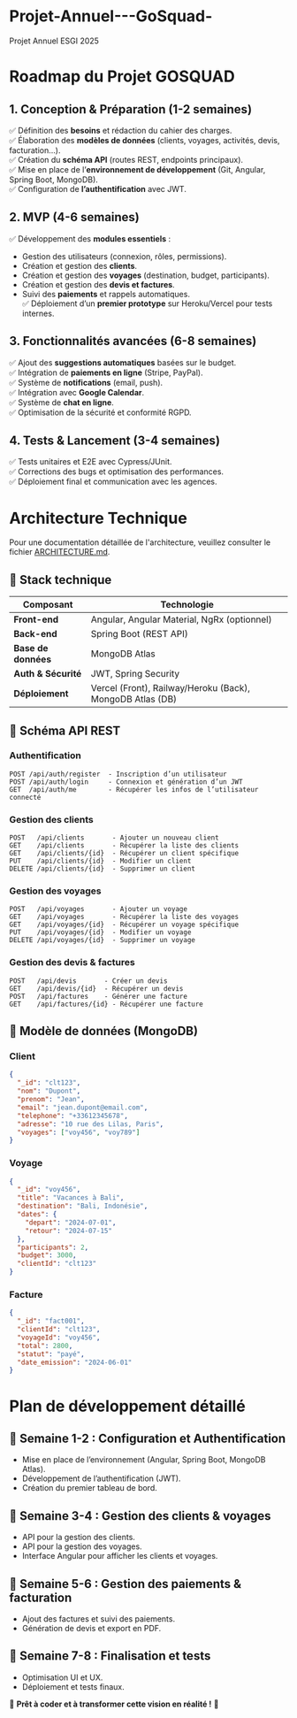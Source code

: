 # Projet-Annuel---GoSquad-
Projet Annuel ESGI 2025 

# Roadmap du Projet GOSQUAD

## 1. Conception & Préparation (1-2 semaines)
✅ Définition des **besoins** et rédaction du cahier des charges.  
✅ Élaboration des **modèles de données** (clients, voyages, activités, devis, facturation…).  
✅ Création du **schéma API** (routes REST, endpoints principaux).  
✅ Mise en place de l’**environnement de développement** (Git, Angular, Spring Boot, MongoDB).  
✅ Configuration de **l’authentification** avec JWT.  

## 2. MVP (4-6 semaines)
✅ Développement des **modules essentiels** :
- Gestion des utilisateurs (connexion, rôles, permissions).  
- Création et gestion des **clients**.  
- Création et gestion des **voyages** (destination, budget, participants).  
- Création et gestion des **devis et factures**.  
- Suivi des **paiements** et rappels automatiques.  
✅ Déploiement d’un **premier prototype** sur Heroku/Vercel pour tests internes.  

## 3. Fonctionnalités avancées (6-8 semaines)
✅ Ajout des **suggestions automatiques** basées sur le budget.  
✅ Intégration de **paiements en ligne** (Stripe, PayPal).  
✅ Système de **notifications** (email, push).  
✅ Intégration avec **Google Calendar**.  
✅ Système de **chat en ligne**.  
✅ Optimisation de la sécurité et conformité RGPD.  

## 4. Tests & Lancement (3-4 semaines)
✅ Tests unitaires et E2E avec Cypress/JUnit.  
✅ Corrections des bugs et optimisation des performances.  
✅ Déploiement final et communication avec les agences.  

# Architecture Technique

Pour une documentation détaillée de l'architecture, veuillez consulter le fichier [ARCHITECTURE.md](ARCHITECTURE.md).

## 📌 Stack technique
| Composant  | Technologie |
|------------|-------------|
| **Front-end** | Angular, Angular Material, NgRx (optionnel) |
| **Back-end** | Spring Boot (REST API) |
| **Base de données** | MongoDB Atlas |
| **Auth & Sécurité** | JWT, Spring Security |
| **Déploiement** | Vercel (Front), Railway/Heroku (Back), MongoDB Atlas (DB) |

## 📌 Schéma API REST
### Authentification
```
POST /api/auth/register  - Inscription d’un utilisateur
POST /api/auth/login     - Connexion et génération d’un JWT
GET  /api/auth/me        - Récupérer les infos de l’utilisateur connecté
```

### Gestion des clients
```
POST   /api/clients       - Ajouter un nouveau client
GET    /api/clients       - Récupérer la liste des clients
GET    /api/clients/{id}  - Récupérer un client spécifique
PUT    /api/clients/{id}  - Modifier un client
DELETE /api/clients/{id}  - Supprimer un client
```

### Gestion des voyages
```
POST   /api/voyages       - Ajouter un voyage
GET    /api/voyages       - Récupérer la liste des voyages
GET    /api/voyages/{id}  - Récupérer un voyage spécifique
PUT    /api/voyages/{id}  - Modifier un voyage
DELETE /api/voyages/{id}  - Supprimer un voyage
```

### Gestion des devis & factures
```
POST   /api/devis       - Créer un devis
GET    /api/devis/{id}  - Récupérer un devis
POST   /api/factures    - Générer une facture
GET    /api/factures/{id} - Récupérer une facture
```

## 📌 Modèle de données (MongoDB)
### Client
```json
{
  "_id": "clt123",
  "nom": "Dupont",
  "prenom": "Jean",
  "email": "jean.dupont@email.com",
  "telephone": "+33612345678",
  "adresse": "10 rue des Lilas, Paris",
  "voyages": ["voy456", "voy789"]
}
```

### Voyage
```json
{
  "_id": "voy456",
  "title": "Vacances à Bali",
  "destination": "Bali, Indonésie",
  "dates": {
    "depart": "2024-07-01",
    "retour": "2024-07-15"
  },
  "participants": 2,
  "budget": 3000,
  "clientId": "clt123"
}
```

### Facture
```json
{
  "_id": "fact001",
  "clientId": "clt123",
  "voyageId": "voy456",
  "total": 2800,
  "statut": "payé",
  "date_emission": "2024-06-01"
}
```

# Plan de développement détaillé
## 📌 Semaine 1-2 : Configuration et Authentification
- Mise en place de l’environnement (Angular, Spring Boot, MongoDB Atlas).
- Développement de l’authentification (JWT).
- Création du premier tableau de bord.

## 📌 Semaine 3-4 : Gestion des clients & voyages
- API pour la gestion des clients.
- API pour la gestion des voyages.
- Interface Angular pour afficher les clients et voyages.

## 📌 Semaine 5-6 : Gestion des paiements & facturation
- Ajout des factures et suivi des paiements.
- Génération de devis et export en PDF.

## 📌 Semaine 7-8 : Finalisation et tests
- Optimisation UI et UX.
- Déploiement et tests finaux.

🚀 **Prêt à coder et à transformer cette vision en réalité !** 🎯
